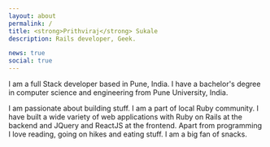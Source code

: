 ```yaml
---
layout: about
permalink: /
title: <strong>Prithviraj</strong> Sukale
description: Rails developer, Geek.

news: true
social: true
---
```


I am a full Stack developer based in Pune, India. I have a bachelor's degree in computer science and engineering from Pune University, India. 

I am passionate about building stuff. I am a part of local Ruby community. I have built a wide variety of web applications with Ruby on Rails at the backend and JQuery and ReactJS at the frontend. Apart from programming I love reading, going on hikes and eating stuff. I am a big fan of snacks.

